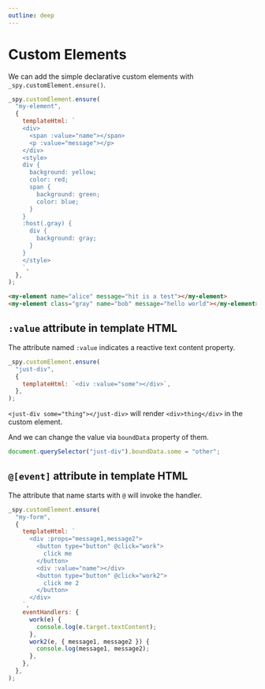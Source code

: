 ```yaml
---
outline: deep
---
```


# Custom Elements

We can add the simple declarative custom elements with `_spy.customElement.ensure()`.

``` js
_spy.customElement.ensure(
  "my-element",
  {
    templateHtml: `
    <div>
      <span :value="name"></span>
      <p :value="message"></p>
    </div>
    <style>
    div {
      background: yellow;
      color: red;
      span {
        background: green;
        color: blue;
      }
    }
    :host(.gray) {
      div {
        background: gray;
      }
    }
    </style>
    `,
  },
);
```

``` html
<my-element name="alice" message="hit is a test"></my-element>
<my-element class="gray" name="bob" message="hello world"></my-element>
```

## `:value` attribute in template HTML

The attribute named `:value` indicates a reactive text content property.

``` js
_spy.customElement.ensure(
  "just-div",
  {
    templateHtml: `<div :value="some"></div>`,
  },
);
```


`<just-div some="thing"></just-div>` will render `<div>thing</div>` in the custom element.

And we can change the value via `boundData` property of them.

``` js
document.querySelector("just-div").boundData.some = "other";
```

## `@[event]` attribute in template HTML

The attribute that name starts with `@` will invoke the handler.

``` js
_spy.customElement.ensure(
  "my-form",
  {
    templateHtml: `
      <div :props="message1,message2">
        <button type="button" @click="work">
          click me
        </button>
        <div :value="name"></div>
        <button type="button" @click="work2">
          click me 2
        </button>
      </div>
    `,
    eventHandlers: {
      work(e) {
        console.log(e.target.textContent);
      },
      work2(e, { message1, message2 }) {
        console.log(message1, message2);
      },
    },
  },
);
```
